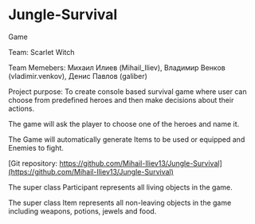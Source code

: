 # Jungle-Survival
Game

Team: Scarlet Witch

Team Memebers:
Михаил Илиев (Mihail_Iliev), 
Владимир Венков (vladimir.venkov), 
Денис Павлов (galiber)

Project purpose:
To create console based survival game where user can choose from predefined heroes and then make decisions about their actions.

The game will ask the player to choose one of the heroes and name it. 

The Game will automatically generate Items to be used or equipped and Enemies to fight.


[Git repository: https://github.com/Mihail-Iliev13/Jungle-Survival](https://github.com/Mihail-Iliev13/Jungle-Survival)

The super class Participant represents all living objects in the game.

The super class Item represents all non-leaving objects in the game including weapons, potions, jewels and food.









